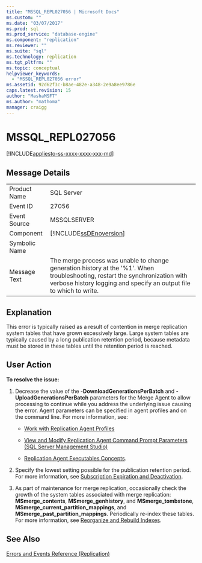 ```yaml
---
title: "MSSQL_REPL027056 | Microsoft Docs"
ms.custom: ""
ms.date: "03/07/2017"
ms.prod: sql
ms.prod_service: "database-engine"
ms.component: "replication"
ms.reviewer: ""
ms.suite: "sql"
ms.technology: replication
ms.tgt_pltfrm: ""
ms.topic: conceptual
helpviewer_keywords: 
  - "MSSQL_REPL027056 error"
ms.assetid: 92d62f3c-b8ae-482e-a348-2e9a8ee9786e
caps.latest.revision: 15
author: "MashaMSFT"
ms.author: "mathoma"
manager: craigg
---
```

# MSSQL_REPL027056
[!INCLUDE[appliesto-ss-xxxx-xxxx-xxx-md](../../includes/appliesto-ss-xxxx-xxxx-xxx-md.md)]
    
## Message Details  
  
|||  
|-|-|  
|Product Name|SQL Server|  
|Event ID|27056|  
|Event Source|MSSQLSERVER|  
|Component|[!INCLUDE[ssDEnoversion](../../includes/ssdenoversion-md.md)]|  
|Symbolic Name||  
|Message Text|The merge process was unable to change generation history at the '%1'. When troubleshooting, restart the synchronization with verbose history logging and specify an output file to which to write.|  
  
## Explanation  
 This error is typically raised as a result of contention in merge replication system tables that have grown excessively large. Large system tables are typically caused by a long publication retention period, because metadata must be stored in these tables until the retention period is reached.  
  
## User Action  
 **To resolve the issue:**  
  
1.  Decrease the value of the -**DownloadGenerationsPerBatch** and **-UploadGenerationsPerBatch** parameters for the Merge Agent to allow processing to continue while you address the underlying issue causing the error. Agent parameters can be specified in agent profiles and on the command line. For more information, see:  
  
    -   [Work with Replication Agent Profiles](../../relational-databases/replication/agents/work-with-replication-agent-profiles.md)  
  
    -   [View and Modify Replication Agent Command Prompt Parameters &#40;SQL Server Management Studio&#41;](../../relational-databases/replication/agents/view-and-modify-replication-agent-command-prompt-parameters.md)  
  
    -   [Replication Agent Executables Concepts](../../relational-databases/replication/concepts/replication-agent-executables-concepts.md).  
  
2.  Specify the lowest setting possible for the publication retention period. For more information, see [Subscription Expiration and Deactivation](../../relational-databases/replication/subscription-expiration-and-deactivation.md).  
  
3.  As part of maintenance for merge replication, occasionally check the growth of the system tables associated with merge replication: **MSmerge_contents**, **MSmerge_genhistory**, and **MSmerge_tombstone**, **MSmerge_current_partition_mappings**, and **MSmerge_past_partition_mappings**. Periodically re-index these tables. For more information, see [Reorganize and Rebuild Indexes](../../relational-databases/indexes/reorganize-and-rebuild-indexes.md).  
  
## See Also  
 [Errors and Events Reference &#40;Replication&#41;](../../relational-databases/replication/errors-and-events-reference-replication.md)  
  
  

